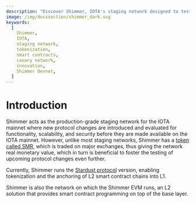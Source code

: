 ```yaml
---
description: "Discover Shimmer, IOTA's staging network designed to test and deploy innovative features like tokenization and smart contracts. Explore Shimmer's capabilities and understand its role as a testing ground for advancements before their implementation on the IOTA network."
image: /img/docssection/shimmer_dark.svg
keywords:
  [
    Shimmer,
    IOTA,
    staging network,
    tokenization,
    smart contracts,
    canary network,
    innovation,
    Shimmer Devnet,
  ]
---
```


# Introduction

Shimmer acts as the production-grade staging network for the IOTA mainnet where new protocol changes are introduced and
evaluated for functionality, scalability, and security before they are made available on the IOTA mainnet. However,
unlike most staging networks, Shimmer has a [token called SMR](/get-started/introduction/shimmer/shimmer-token), which
is traded on major exchanges, thus giving the network real monetary value, which in turn is beneficial to foster the
testing of upcoming protocol changes even further.

Currently, Shimmer runs the [Stardust protocol](/learn/protocols/stardust/introduction) version, enabling tokenization and the anchoring of L2 smart contract
chains into L1.

Shimmer is also the network on which the Shimmer EVM runs, an L2 solution that provides smart contract
programming on top of the base layer.
